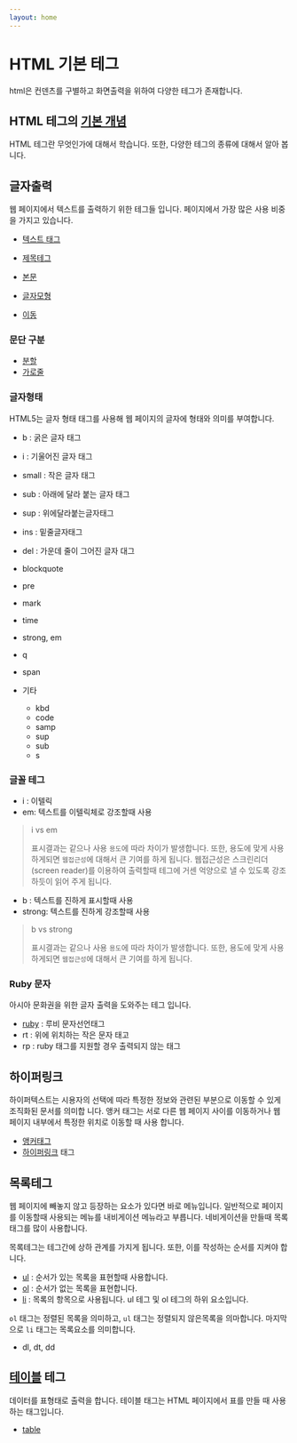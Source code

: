 ```yaml
---
layout: home
---
```

# HTML 기본 테그
html은 컨덴츠를 구별하고 화면출력을 위하여 다양한 테그가 존재합니다.

## HTML 테그의 [기본 개념](./01)
HTML 테그란 무엇인가에 대해서 학습니다. 또한, 다양한 테그의 종류에 대해서 알아 봅니다.

## 글자출력
웹 페이지에서 텍스트를 출력하기 위한 테그들 입니다. 페이지에서 가장 많은 사용 비중을 가지고 있습니다.

* [텍스트 태그](./02)

* [제목테그](/tag/text/heading)
* [본문](/tag/text/paragraph)
* [글자모형](/tag/text/fontshape)
* [이동](/tag/text/ruby)


### 문단 구분

* [분할](/tag/text/br)
* [가로줄](/tag/text/hr)


### 글자형태
HTML5는 글자 형태 태그를 사용해 웹 페이지의 글자에 형태와 의미를 부여합니다. 

* b : 굵은 글자 태그

* i : 기울어진 글자 태그

* small : 작은 글자 태그

* sub : 아래에 달라 붙는 글자 태그

* sup : 위에달라붙는글자태그

* ins : 밑줄글자태그

* del : 가운데 줄이 그어진 글자 대그

* blockquote
* pre
* mark
* time
* strong, em
* q
* span
* 기타
  * kbd
  * code
  * samp
  * sup
  * sub
  * s

### 글꼴 테그


* i : 이텔릭
* em: 텍스트를 이텔릭체로 강조할때 사용

> i vs em
>
> 표시결과는 같으나 사용 `용도`에 따라 차이가 발생합니다. 또한, 용도에 맞게 사용하게되면 `웹접근성`에 대해서 큰 기여를 하게 됩니다. 웹접근성은 스크린리더(screen reader)를 이용하여 출력할때 테그에 거센 억양으로 낼 수 있도록 강조하듯이 읽어 주게 됩니다.



* b : 텍스트를 진하게 표시할때 사용
* strong: 텍스트를 진하게 강조할때 사용

> b vs strong
>
> 표시결과는 같으나 사용 `용도`에 따라 차이가 발생합니다. 또한, 용도에 맞게 사용하게되면 `웹접근성`에 대해서 큰 기여를 하게 됩니다.



### Ruby 문자
아시아 문화권을 위한 글자 출력을 도와주는 테그 입니다.
* [ruby](/tag/test/ruby) : 루비 문자선언태그
* rt : 위에 위치하는 작은 문자 태고
* rp : ruby 태그를 지원할 경우 출력되지 않는 태그


## 하이퍼링크
하이퍼텍스트는 시용자의 선택에 따라 특정한 정보와 관련된 부분으로 이동할 수 있게 조직화된 문서를 의미합
니다. 앵커 태그는 서로 다른 웹 페이지 사이를 이동하거나 웹 페이지 내부에서 특정한 위치로 이동할 때 사용 합니다.

* [앵커태그](./tag/link/anchor)
* [하이퍼링크](./04) 태그


## 목록테그
웹 페이지에 빼놓지 않고 등장하는 요소가 있다면 바로 메뉴입니다.
일반적으로 페이지를 이동할때 사용되는 메뉴를 내비게이션 메뉴라고 부릅니다.
네비게이션을 만들때 목록 태그를 많이 사용합니다.

목록테그는 테그간에 상하 관계를 가지게 됩니다. 또한, 이를 작성하는 순서를 지켜야 합니다.

* [ul](/tag/list) : 순서가 있는 목록을 표현할때 사용합니다. 
* [ol](/tag/list) : 순서가 없는 목록을 표현합니다. 
* [li](/tag/list) : 목록의 항목으로 사용됩니다. ul 테그 및 ol 테그의 하위 요소입니다.



`ol` 태그는 정렬된 목록을 의미하고, `ul` 태그는 정렬되지 않은목록을 의마합니다. 
마지막으로 `li` 태그는 목록요소를 의미합니다.

* dl, dt, dd


## [테이블](/table) 테그
데이터를 표형태로 출력을 합니다. 테이블 태그는 HTML 페이지에서 표를 만들 때 사용하는 태그입니다. 

* [table](/tag/table)

